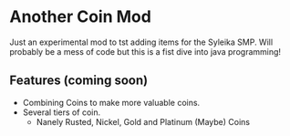 # Another Coin Mod
Just an experimental mod to tst adding items for the Syleika SMP. Will probably be a mess of code but this is a fist dive into java programming!

## Features (coming soon)
- Combining Coins to make more valuable coins.
- Several tiers of coin.
  - Nanely Rusted, Nickel, Gold and Platinum (Maybe) Coins
